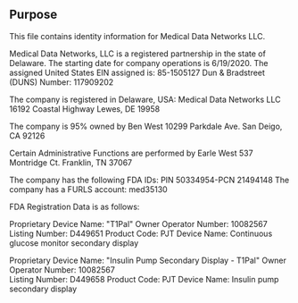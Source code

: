 
## Purpose

This file contains identity information for Medical Data Networks LLC.

Medical Data Networks, LLC is a registered partnership in the state of Delaware.
The starting date for company operations is 6/19/2020.
The assigned United States EIN assigned is:  85-1505127
Dun & Bradstreet (DUNS) Number:  117909202

The company is registered in Delaware, USA:
Medical Data Networks LLC
16192 Coastal Highway
Lewes, DE 19958

The company is 95% owned by 
Ben West
10299 Parkdale Ave.
San Deigo, CA 92126

Certain Administrative Functions are performed by
Earle West
537 Montridge Ct.
Franklin, TN  37067

The company has the following FDA IDs:  PIN 50334954-PCN 21494148
The company has a FURLS account:  med35130

FDA Registration Data is as follows:

Proprietary Device Name:  "T1Pal"
Owner Operator Number:  10082567	
Listing Number:  D449651
Product Code:  PJT
Device Name:  Continuous glucose monitor secondary display

Proprietary Device Name:  "Insulin Pump Secondary Display - T1Pal"
Owner Operator Number:  10082567	
Listing Number:  D449658
Product Code:  PJT
Device Name:  Insulin pump secondary display
